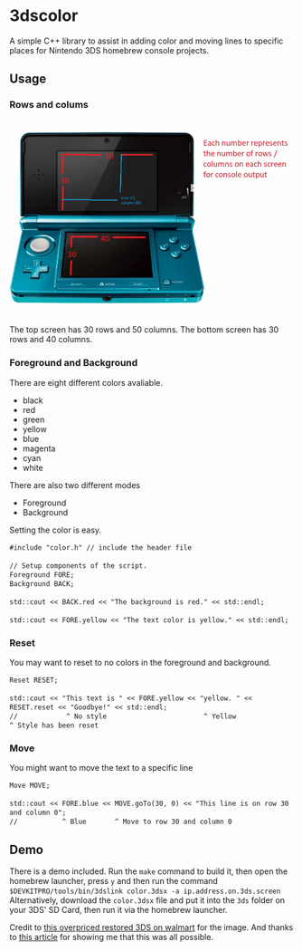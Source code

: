 # 3dscolor
A simple C++ library to assist in adding color and moving lines to specific places for Nintendo 3DS homebrew console projects.

## Usage
### Rows and colums
![My very classy MS Paint image](rowsAndColumns.png)

The top screen has 30 rows and 50 columns. The bottom screen has 30 rows and 40 columns.

### Foreground and Background
There are eight different colors avaliable.
- black
- red
- green
- yellow
- blue
- magenta
- cyan
- white

There are also two different modes
- Foreground
- Background

Setting the color is easy.
```
#include "color.h" // include the header file

// Setup components of the script.
Foreground FORE;
Background BACK;

std::cout << BACK.red << "The background is red." << std::endl;

std::cout << FORE.yellow << "The text color is yellow." << std::endl;
```

### Reset
You may want to reset to no colors in the foreground and background.
```
Reset RESET;

std::cout << "This text is " << FORE.yellow << "yellow. " << RESET.reset << "Goodbye!" << std::endl;
//            ^ No style                        ^ Yellow                     ^ Style has been reset
```

### Move
You might want to move the text to a specific line
```
Move MOVE;

std::cout << FORE.blue << MOVE.goTo(30, 0) << "This line is on row 30 and column 0";
//           ^ Blue       ^ Move to row 30 and column 0
```

## Demo
There is a demo included. Run the `make` command to build it, then open the homebrew launcher, press `y` and then run the command `$DEVKITPRO/tools/bin/3dslink color.3dsx -a ip.address.on.3ds.screen`
Alternatively, download the `color.3dsx` file and put it into the `3ds` folder on your 3DS' SD Card, then run it via the homebrew launcher. 


Credit to [this overpriced restored 3DS on walmart](https://www.walmart.com/ip/Restored-Nintendo-3DS-Aqua-Blue-Handheld-Gaming-System-with-Stylus-SD-Card-Charger/430295685?wmlspartner=wlpa&selectedSellerId=539&adid=22222222227430295685_144893864830_18291203882&wl0=&wl1=g&wl2=c&wl3=620762789706&wl4=pla-1743906452838&wl5=1023631&wl6=&wl7=&wl8=&wl9=pla&wl10=111839965&wl11=online&wl12=430295685&veh=sem&gclid=Cj0KCQjw_r6hBhDdARIsAMIDhV_WTX3G--_58AuU51Bkff4EF6u0xLKDESdWFPXqeAAauclmtWvdj4AaAqV1EALw_wcB&gclsrc=aw.ds) for the image.
And thanks to [this article](https://guidedhacking.com/threads/intro-to-nintendo-3ds-scripting-outputs.20108/) for showing me that this was all possible.













